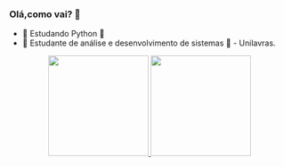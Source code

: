 ### Olá,como vai? 👋

- 🔭 Estudando Python 🐍
- 🌱 Estudante de análise e desenvolvimento de sistemas 📘 - Unilavras.

<div align="center">
  <a href="https://github.com/mateus202020">
  <img height="180em" src="https://github-readme-stats.vercel.app/api?username=mateus202020&show_icons=true&theme=radical&include_all_commits=true&count_private=true"/>
  <img height="180em" src="https://github-readme-stats.vercel.app/api/top-langs/?username=mateus202020&layout=compact&langs_count=7&theme=radical"/>
</div>





          
          
          
          


